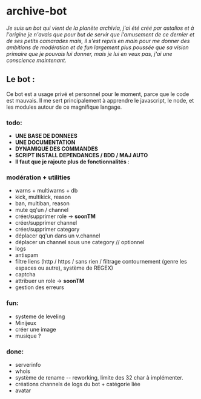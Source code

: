# archive-bot

*Je suis un bot qui vient de la planète archivia, j'ai été créé par astalios et à l'origine je n'avais que
pour but de servir que l'amusement de ce dernier et de ses petits camarades mais, il s'est repris en main
pour me donner des ambitions de modération et de fun largement plus poussée que sa vision primaire que je
pouvais lui donner, mais je lui en veux pas, j'ai une conscience maintenant.*

## Le bot :

Ce bot est a usage privé et personnel pour le moment, parce que le code est mauvais.
Il me sert principalement à apprendre le javascript, le node, et les modules autour de ce magnifique langage.

### todo:

- **UNE BASE DE DONNEES**
- **UNE DOCUMENTATION**
- **DYNAMIQUE DES COMMANDES**
- **SCRIPT INSTALL DEPENDANCES / BDD / MAJ AUTO**
- __Il faut que je rajoute plus de fonctionnalités__ :

### modération + utilities

- warns + multiwarns + db
- kick, multikick, reason
- ban, multiban, reason
- mute qq'un / channel
- créer/supprimer role -> **soonTM**
- créer/supprimer channel
- créer/supprimer category
- déplacer qq'un dans un  v.channel
- déplacer un channel sous une category // optionnel
- logs
- antispam
- filtre liens (http / https / sans rien / filtrage contournement (genre les espaces ou autre), système de REGEX)
- captcha
- attribuer un role -> **soonTM**
- gestion des erreurs

### fun:

- systeme de leveling
- Minijeux
- créer  une image
- musique ?

### done:

- serverinfo
- whois
- système de rename -- reworking, limite des 32 char à implémenter.
- créations channels de logs du bot + catégorie liée
- avatar
